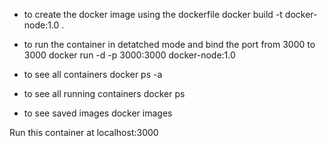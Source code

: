 - to create the docker image using the dockerfile
docker build -t docker-node:1.0 .

- to run the container in detatched mode and bind the port from 3000 to 3000
docker run -d -p 3000:3000 docker-node:1.0

- to see all containers 
docker ps -a

- to see all running containers
docker ps

- to see saved images
docker images



Run this container at localhost:3000